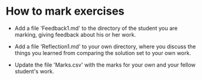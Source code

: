 
# How to mark exercises

* Add a file 'Feedback1.md' to the directory of the student you are
  marking, giving feedback about his or her work.

* Add a file 'Reflection1.md' to your own directory, where you discuss
  the things you learned from comparing the solution set to your own
  work.

* Update the file 'Marks.csv' with the marks for your own and your
  fellow student's work.


